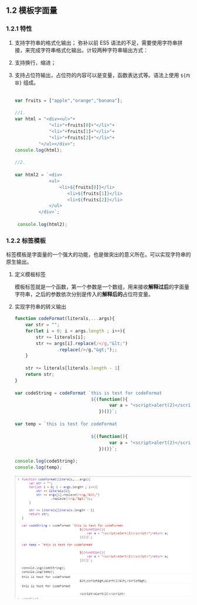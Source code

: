 

## 1.2 模板字面量

### 1.2.1 特性

1. 支持字符串的格式化输出；
   弥补以前 ES5 语法的不足，需要使用字符串拼接，来完成字符串格式化输出。计较两种字符串输出方式：

2. 支持换行，缩进；

3. 支持占位符输出，占位符的内容可以是变量，函数表达式等。语法上使用 `${内容}`  组成。


   ```javascript
   
   var fruits = ["apple","orange","banana"];
   
   //1. 
   var html = "<div><ul>"+
       			"<li>"+fruits[0]+"</li>"+
       			"<li>"+fruits[1]+"</li>"+
       			"<li>"+fruits[2]+"</li>"+
       		"</ul></div>";
   console.log(html);
   
   //2.
   
   var html2 = `<div>
   				<ul>
   					<li>${fruits[0]}</li>
                       <li>${fruits[1]}</li>
                       <li>${fruits[2]}</li>
   				</ul>
   			</div>`;
   
   	console.log(html2);
   
   ```

### 1.2.2  标签模板



标签模板是字面量的一个强大的功能，也是做突出的意义所在。可以实现字符串的原生输出。



1. 定义模板标签

   模板标签就是一个函数，第一个参数是一个数组，用来接收**解释过后**的字面量字符串，之后的参数依次分别是传入的**解释后的**占位符变量。

2. 实现字符串的转义输出

   ```javascript
   function codeFormat(literals,...args){
       var str = "";
       for(let i = 0; i < args.length ; i++){
           str += literals[i];
           str += args[i].replace(/</g,"&lt;")
                   .replace(/>/g,"&gt;");;
       }
       
       str += literals[literals.length - 1]
       return str;
   }
   
   var codeString = codeFormat `this is test for codeFormat
   								${(function(){
                                       var a = "<script>alert(2)</script>";return a;
                                   })()}`;
   
   var temp = `this is test for codeFormat
   								
   								${(function(){
                                       var a = "<script>alert(2)</script>";return a;
                                   })()}`;
   
   console.log(codeString);
   console.log(temp);
   
   
   ```

   ![](./1.2-1.png)